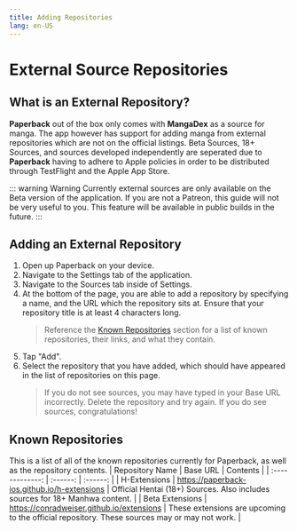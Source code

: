 ```yaml
---
title: Adding Repositories
lang: en-US
---
```


# External Source Repositories
## What is an External Repository?
**Paperback** out of the box only comes with **MangaDex** as a source for manga. The app however has support for adding manga from external repositories which are not on the official listings. Beta Sources, 18+ Sources, and sources developed independently are seperated due to **Paperback** having to adhere to Apple policies in order to be distributed through TestFlight and the Apple App Store. 

::: warning Warning
Currently external sources are only available on the Beta version of the application. If you are not a Patreon, this guide will not be very useful to you. This feature will be available in public builds in the future.
:::


## Adding an External Repository
1. Open up Paperback on your device.
1. Navigate to the Settings tab of the application.
1. Navigate to the Sources tab inside of Settings.
1. At the bottom of the page, you are able to add a repository by specifying a name, and the URL which the repository sits at. Ensure that your repository title is at least 4 characters long.
    > Reference the [Known Repositories](/help/guides/adding-repos/#known-repositories) section for a list of known repositories, their links, and what they contain.
1. Tap "Add".
1. Select the repository that you have added, which should have appeared in the list of repositories on this page.
    > If you do not see sources, you may have typed in your Base URL incorrectly. Delete the repository and try again. If you do see sources, congratulations!

## Known Repositories
This is a list of all of the known repositories currently for Paperback, as well as the repository contents.
| Repository Name | Base URL | Contents |
| :-------------: | :------: | :------: |
| H-Extensions    | https://paperback-ios.github.io/h-extensions | Official Hentai (18+) Sources. Also includes sources for 18+ Manhwa content. |
| Beta Extensions | https://conradweiser.github.io/extensions | These extensions are upcoming to the official repository. These sources may or may not work. |
